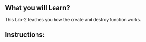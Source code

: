 ## What you will Learn?

This Lab-2 teaches you how the create and destroy function works.

## Instructions:

